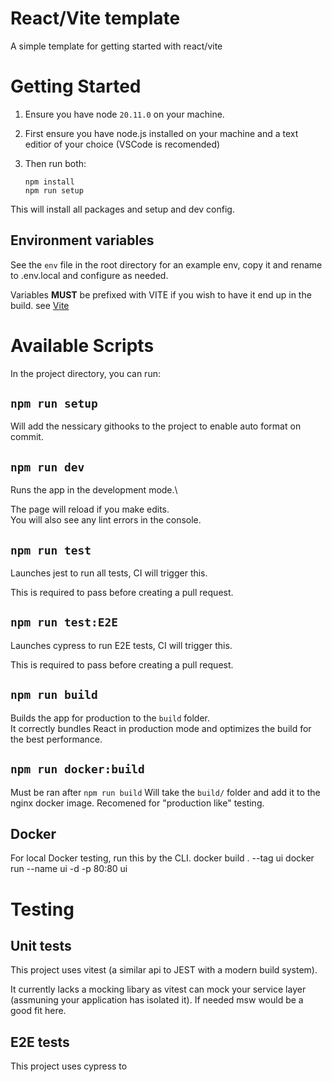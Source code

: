 # React/Vite template

A simple template for getting started with react/vite

# Getting Started

1.  Ensure you have node `20.11.0` on your machine.
2.  First ensure you have node.js installed on your machine and a text editior of your choice (VSCode is recomended)
3.  Then run both:

        npm install
        npm run setup

This will install all packages and setup and dev config.

## Environment variables

See the `env` file in the root directory for
an example env, copy it and rename to .env.local and configure as needed.

Variables **MUST** be prefixed with VITE if you wish to have it end up in the
build. see [Vite](https://vitejs.dev/guide/env-and-mode)

# Available Scripts

In the project directory, you can run:

## `npm run setup`

Will add the nessicary githooks to the project
to enable auto format on commit.

## `npm run dev`

Runs the app in the development mode.\

The page will reload if you make edits.\
You will also see any lint errors in the console.

## `npm run test`

Launches jest to run all tests, CI will trigger this.

This is required to pass before creating a pull request.

## `npm run test:E2E`

Launches cypress to run E2E tests, CI will trigger this.

This is required to pass before creating a pull request.

## `npm run build`

Builds the app for production to the `build` folder.\
It correctly bundles React in production mode and optimizes the build for the best performance.

## `npm run docker:build`

Must be ran after `npm run build`
Will take the `build/` folder and add it to the nginx docker image.
Recomened for "production like" testing.

## Docker

For local Docker testing, run this by the CLI.
docker build . --tag ui
docker run --name ui -d -p 80:80 ui

# Testing

## Unit tests
This project uses vitest (a similar api to JEST with a modern build system).

It currently lacks a mocking libary as vitest can mock your service layer 
(assmuning your application has isolated it). If needed msw would be a good fit here.

## E2E tests
This project uses cypress to 


